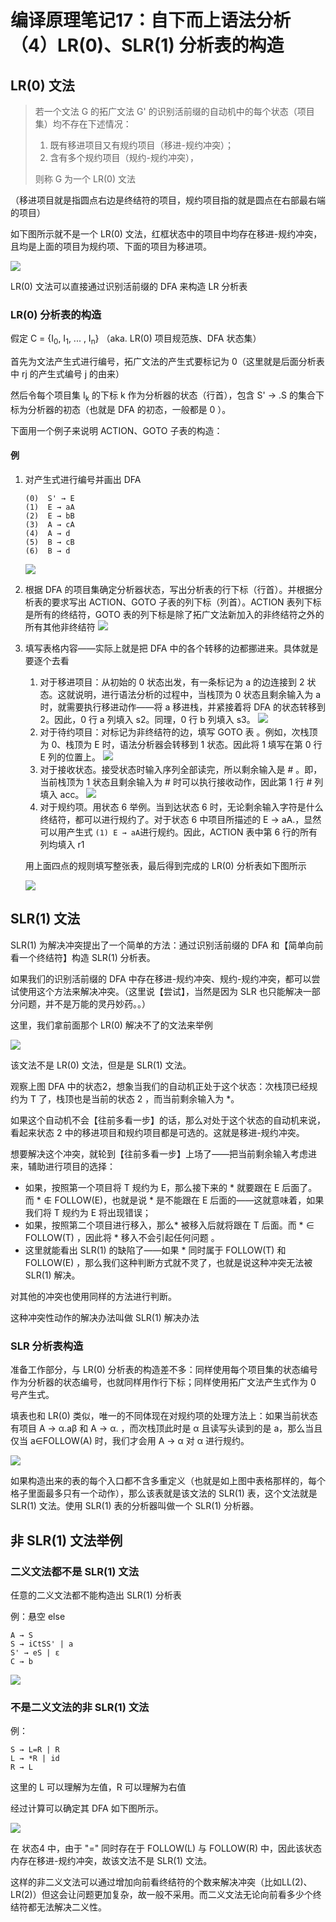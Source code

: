 # 编译原理笔记17：自下而上语法分析（4）LR(0)、SLR(1) 分析表的构造

## LR(0) 文法

> 若一个文法 G 的拓广文法 G' 的识别活前缀的自动机中的每个状态（项目集）均不存在下述情况：
>
> 1. 既有移进项目又有规约项目（移进-规约冲突）；
> 2. 含有多个规约项目（规约-规约冲突），
>
> 则称 G 为一个 LR(0) 文法

（移进项目就是指圆点右边是终结符的项目，规约项目指的就是圆点在右部最右端的项目）

如下图所示就不是一个 LR(0) 文法，红框状态中的项目中均存在移进-规约冲突，且均是上面的项目为规约项、下面的项目为移进项。

![](./img/2020-08-04_02-41-06.png)

LR(0) 文法可以直接通过识别活前缀的 DFA 来构造 LR 分析表

### LR(0) 分析表的构造

假定 C = {I<sub>0</sub>, I<sub>1</sub>, ... , I<sub>n</sub>} （aka. LR(0) 项目规范族、DFA 状态集）

首先为文法产生式进行编号，拓广文法的产生式要标记为 0（这里就是后面分析表中 rj 的产生式编号 j 的由来）

然后令每个项目集 I<sub>k</sub> 的下标 k 作为分析器的状态（行首），包含 S' → .S 的集合下标为分析器的初态（也就是 DFA 的初态，一般都是 0 ）。

下面用一个例子来说明 ACTION、GOTO 子表的构造：

#### 例

1. 对产生式进行编号并画出 DFA

   ```
   (0)  S' → E
   (1)  E → aA
   (2)  E → bB
   (3)  A → cA
   (4)  A → d
   (5)  B → cB
   (6)  B → d
   ```

   ![](./img/2020-08-04_03-47-19.png)

2. 根据 DFA 的项目集确定分析器状态，写出分析表的行下标（行首）。并根据分析表的要求写出 ACTION、GOTO 子表的列下标（列首）。ACTION 表列下标是所有的终结符，GOTO 表的列下标是除了拓广文法新加入的非终结符之外的所有其他非终结符
   ![](./img/2020-08-04_03-04-00.png)

3. 填写表格内容——实际上就是把 DFA 中的各个转移的边都挪进来。具体就是要逐个去看

   1. 对于移进项目：从初始的 0 状态出发，有一条标记为 a 的边连接到 2 状态。这就说明，进行语法分析的过程中，当栈顶为 0 状态且剩余输入为 a 时，就需要执行移进动作——将 a 移进栈，并紧接着将 DFA 的状态转移到 2。因此，0 行 a 列填入 s2。同理，0 行 b 列填入 s3。
      ![](./img/2020-08-04_03-18-35.png)
   2. 对于待约项目：对标记为非终结符的边，填写 GOTO 表 。例如，次栈顶为 0、栈顶为 E 时，语法分析器会转移到 1 状态。因此将 1 填写在第 0 行 E 列的位置上。
      ![](./img/2020-08-04_03-32-20.png)
   3. 对于接收状态。接受状态时输入序列全部读完，所以剩余输入是 # 。即，当前栈顶为 1 状态且剩余输入为 # 时可以执行接收动作，因此第 1 行 # 列填入 acc。
      ![](./img/2020-08-04_03-37-19.png)
   4. 对于规约项。用状态 6 举例。当到达状态 6 时，无论剩余输入字符是什么终结符，都可以进行规约了。对于状态 6 中项目所描述的 E → aA.，显然可以用产生式 `(1) E → aA`进行规约。因此，ACTION 表中第 6 行的所有列均填入 r1

   用上面四点的规则填写整张表，最后得到完成的 LR(0) 分析表如下图所示

   ![](./img/2020-08-04_03-48-10.png)



## SLR(1) 文法

SLR(1) 为解决冲突提出了一个简单的方法：通过识别活前缀的 DFA 和【简单向前看一个终结符】构造 SLR(1) 分析表。

如果我们的识别活前缀的 DFA 中存在移进-规约冲突、规约-规约冲突，都可以尝试使用这个方法来解决冲突。（这里说【尝试】，当然是因为 SLR 也只能解决一部分问题，并不是万能的灵丹妙药。。）

这里，我们拿前面那个 LR(0) 解决不了的文法来举例

![](./img/2020-08-04_03-53-46.png)

该文法不是 LR(0) 文法，但是是 SLR(1) 文法。

观察上图 DFA 中的状态2，想象当我们的自动机正处于这个状态：次栈顶已经规约为 T 了，栈顶也是当前的状态 2 ，而当前剩余输入为 *。

如果这个自动机不会【往前多看一步】的话，那么对处于这个状态的自动机来说，看起来状态 2 中的移进项目和规约项目都是可选的。这就是移进-规约冲突。

想要解决这个冲突，就轮到【往前多看一步】上场了——把当前剩余输入考虑进来，辅助进行项目的选择：

- 如果，按照第一个项目将 T 规约为 E，那么接下来的 * 就要跟在 E 后面了。而 * ∉ FOLLOW(E)，也就是说 * 是不能跟在 E 后面的——这就意味着，如果我们将 T 规约为 E 将出现错误；
- 如果，按照第二个项目进行移入，那么* 被移入后就将跟在 T 后面。而 * ∈ FOLLOW(T) ，因此将 * 移入不会引起任何问题 。
- 这里就能看出 SLR(1) 的缺陷了——如果 * 同时属于 FOLLOW(T) 和 FOLLOW(E) ，那么我们这种判断方式就不灵了，也就是说这种冲突无法被 SLR(1) 解决。

对其他的冲突也使用同样的方法进行判断。

这种冲突性动作的解决办法叫做 SLR(1) 解决办法

### SLR 分析表构造

准备工作部分，与 LR(0) 分析表的构造差不多：同样使用每个项目集的状态编号作为分析器的状态编号，也就同样用作行下标；同样使用拓广文法产生式作为 0 号产生式。

填表也和 LR(0) 类似，唯一的不同体现在对规约项的处理方法上：如果当前状态有项目 A → α.aβ 和 A → α. ，而次栈顶此时是 α 且读写头读到的是 a，那么当且仅当 a∈FOLLOW(A) 时，我们才会用 A → α 对 α 进行规约。

![](./img/2020-08-04_13-47-34.png)

如果构造出来的表的每个入口都不含多重定义（也就是如上图中表格那样的，每个格子里面最多只有一个动作），那么该表就是该文法的 SLR(1) 表，这个文法就是 SLR(1) 文法。使用 SLR(1) 表的分析器叫做一个 SLR(1) 分析器。



## 非 SLR(1) 文法举例

### 二义文法都不是 SLR(1) 文法

任意的二义文法都不能构造出 SLR(1) 分析表

例：悬空 else

```
A → S
S → iCtSS' | a
S' → eS | ε
C → b
```

![](./img/2020-08-04_14-09-22.png)

### 不是二义文法的非 SLR(1) 文法

例：

```
S → L=R | R
L → *R | id
R → L
```

这里的 L 可以理解为左值，R 可以理解为右值

经过计算可以确定其 DFA 如下图所示。

![](./img/2020-08-04_14-34-47.png)

在 状态4 中，由于 "=" 同时存在于 FOLLOW(L) 与 FOLLOW(R) 中，因此该状态内存在移进-规约冲突，故该文法不是 SLR(1) 文法。

这样的非二义文法可以通过增加向前看终结符的个数来解决冲突（比如LL(2)、LR(2)）但这会让问题更加复杂，故一般不采用。而二义文法无论向前看多少个终结符都无法解决二义性。

